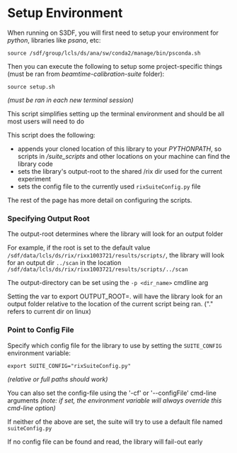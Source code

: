 # Setup Environment

When running on S3DF, you will first need to setup your environment for _python_, libraries like _psana_, etc:
```
source /sdf/group/lcls/ds/ana/sw/conda2/manage/bin/psconda.sh
```

Then you can execute the following to setup some project-specific things (must be ran from _beamtime-calibration-suite_ folder):
```
source setup.sh
```
_(must be ran in each new terminal session)_

This script simplifies setting up the terminal environment and should be all most users will need to do

This script does the following:  
  * appends your cloned location of this library to your _PYTHONPATH_, so scripts in _/suite_scripts_ and other locations on your machine can find the library code  
  * sets the library's output-root to the shared /rix dir used for the current experiment
  * sets the config file to the currently used `rixSuiteConfig.py` file  

The rest of the page has more detail on configuring the scripts.

### Specifying Output Root

The output-root determines where the library will look for an output folder

For example, if the root is set to the default value `/sdf/data/lcls/ds/rix/rixx1003721/results/scripts/`, the library will look for an output dir `../scan` in the location `/sdf/data/lcls/ds/rix/rixx1003721/results/scripts/../scan`

The output-directory can be set using the `-p <dir_name>` cmdline arg

Setting the var to export OUTPUT_ROOT=. will have the library look for an output folder relative to the location of the current script being ran. ("." refers to current dir on linux)  


### Point to Config File

Specify which config file for the library to use by setting the `SUITE_CONFIG` environment variable:
```
export SUITE_CONFIG="rixSuiteConfig.py" 
```
_(relative or full paths should work)_

You can also set the config-file using the '-cf' or '--configFile' cmd-line arguments 
_(note: if set, the environment variable will always override this cmd-line option)_

If neither of the above are set, the suite will try to use a default file named `suiteConfig.py`

If no config file can be found and read, the library will fail-out early
